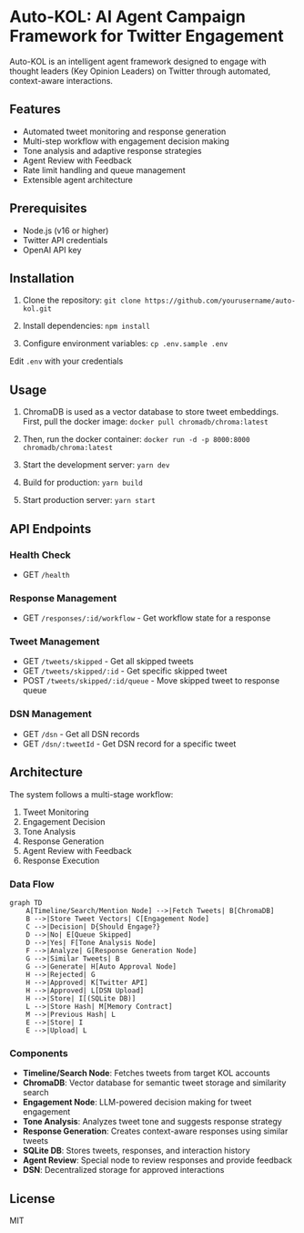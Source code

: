 # Auto-KOL: AI Agent Campaign Framework for Twitter Engagement

Auto-KOL is an intelligent agent framework designed to engage with thought leaders (Key Opinion Leaders) on Twitter through automated, context-aware interactions.

## Features

- Automated tweet monitoring and response generation
- Multi-step workflow with engagement decision making
- Tone analysis and adaptive response strategies
- Agent Review with Feedback
- Rate limit handling and queue management
- Extensible agent architecture

## Prerequisites

- Node.js (v16 or higher)
- Twitter API credentials
- OpenAI API key

## Installation

1. Clone the repository:
`git clone https://github.com/yourusername/auto-kol.git`

2. Install dependencies:
`npm install`

3. Configure environment variables:
`cp .env.sample .env`

Edit `.env` with your credentials

## Usage

1. ChromaDB is used as a vector database to store tweet embeddings. First, pull the docker image:
`docker pull chromadb/chroma:latest`

2. Then, run the docker container:
`docker run -d -p 8000:8000 chromadb/chroma:latest`

3. Start the development server:
`yarn dev`

4. Build for production:
`yarn build`

5. Start production server:
`yarn start`

## API Endpoints

### Health Check
- GET `/health`

### Response Management
- GET `/responses/:id/workflow` - Get workflow state for a response

### Tweet Management
- GET `/tweets/skipped` - Get all skipped tweets
- GET `/tweets/skipped/:id` - Get specific skipped tweet
- POST `/tweets/skipped/:id/queue` - Move skipped tweet to response queue

### DSN Management
- GET `/dsn` - Get all DSN records
- GET `/dsn/:tweetId` - Get DSN record for a specific tweet

## Architecture

The system follows a multi-stage workflow:

1. Tweet Monitoring
2. Engagement Decision
3. Tone Analysis
4. Response Generation
5. Agent Review with Feedback
6. Response Execution

### Data Flow

```mermaid
graph TD
    A[Timeline/Search/Mention Node] -->|Fetch Tweets| B[ChromaDB]
    B -->|Store Tweet Vectors| C[Engagement Node]
    C -->|Decision| D{Should Engage?}
    D -->|No| E[Queue Skipped]
    D -->|Yes| F[Tone Analysis Node]
    F -->|Analyze| G[Response Generation Node]
    G -->|Similar Tweets| B
    G -->|Generate| H[Auto Approval Node]
    H -->|Rejected| G
    H -->|Approved| K[Twitter API]
    H -->|Approved| L[DSN Upload]
    H -->|Store| I[(SQLite DB)]
    L -->|Store Hash| M[Memory Contract]
    M -->|Previous Hash| L
    E -->|Store| I
    E -->|Upload| L
```

### Components

- **Timeline/Search Node**: Fetches tweets from target KOL accounts
- **ChromaDB**: Vector database for semantic tweet storage and similarity search
- **Engagement Node**: LLM-powered decision making for tweet engagement
- **Tone Analysis**: Analyzes tweet tone and suggests response strategy
- **Response Generation**: Creates context-aware responses using similar tweets
- **SQLite DB**: Stores tweets, responses, and interaction history
- **Agent Review**: Special node to review responses and provide feedback
- **DSN**: Decentralized storage for approved interactions

## License

MIT